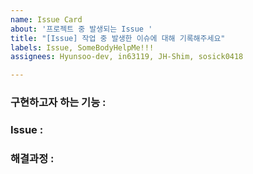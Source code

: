 ```yaml
---
name: Issue Card
about: '프로젝트 중 발생되는 Issue '
title: "[Issue] 작업 중 발생한 이슈에 대해 기록해주세요"
labels: Issue, SomeBodyHelpMe!!!
assignees: Hyunsoo-dev, in63119, JH-Shim, sosick0418

---
```


### 구현하고자 하는 기능 :


### Issue :


### 해결과정 :
